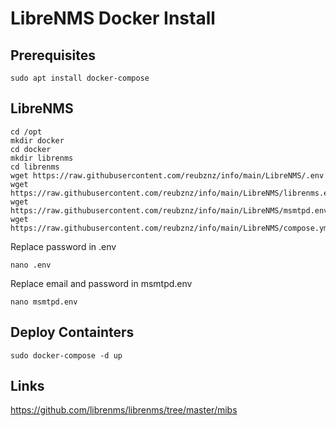# LibreNMS Docker Install

## Prerequisites

`sudo apt install docker-compose`

## LibreNMS

```
cd /opt
mkdir docker
cd docker
mkdir librenms
cd librenms
wget https://raw.githubusercontent.com/reubznz/info/main/LibreNMS/.env
wget https://raw.githubusercontent.com/reubznz/info/main/LibreNMS/librenms.env
wget https://raw.githubusercontent.com/reubznz/info/main/LibreNMS/msmtpd.env
wget https://raw.githubusercontent.com/reubznz/info/main/LibreNMS/compose.yml
```

Replace password in .env

```nano .env```

Replace email and password in msmtpd.env

```nano msmtpd.env```

## Deploy Containters

```sudo docker-compose -d up```

## Links

https://github.com/librenms/librenms/tree/master/mibs
